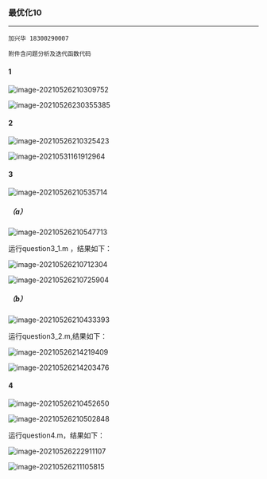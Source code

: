 ###  最优化10

---

`加兴华 18300290007`

`附件含问题分析及迭代函数代码`

#### 1

![image-20210526210309752](../../../Typora%E5%9B%BE%E7%89%87%E7%BC%93%E5%AD%98/image-20210526210309752.png)

![image-20210526230355385](../../../Typora%E5%9B%BE%E7%89%87%E7%BC%93%E5%AD%98/image-20210526230355385.png)

#### 2

![image-20210526210325423](../../../Typora%E5%9B%BE%E7%89%87%E7%BC%93%E5%AD%98/image-20210526210325423.png)

![image-20210531161912964](../../../Typora%E5%9B%BE%E7%89%87%E7%BC%93%E5%AD%98/image-20210531161912964.png)

#### 3

![image-20210526210535714](../../../Typora%E5%9B%BE%E7%89%87%E7%BC%93%E5%AD%98/image-20210526210535714.png)

##### （a）

![image-20210526210547713](../../../Typora%E5%9B%BE%E7%89%87%E7%BC%93%E5%AD%98/image-20210526210547713.png)

运行question3_1.m ，结果如下：

![image-20210526210712304](../../../Typora%E5%9B%BE%E7%89%87%E7%BC%93%E5%AD%98/image-20210526210712304.png)

![image-20210526210725904](../../../Typora%E5%9B%BE%E7%89%87%E7%BC%93%E5%AD%98/image-20210526210725904.png)

##### （b）

![image-20210526210433393](../../../Typora%E5%9B%BE%E7%89%87%E7%BC%93%E5%AD%98/image-20210526210433393.png)

运行question3_2.m,结果如下：

![image-20210526214219409](../../../Typora%E5%9B%BE%E7%89%87%E7%BC%93%E5%AD%98/image-20210526214219409.png)

![image-20210526214203476](../../../Typora%E5%9B%BE%E7%89%87%E7%BC%93%E5%AD%98/image-20210526214203476.png)



#### 4

![image-20210526210452650](../../../Typora%E5%9B%BE%E7%89%87%E7%BC%93%E5%AD%98/image-20210526210452650.png)

![image-20210526210502848](../../../Typora%E5%9B%BE%E7%89%87%E7%BC%93%E5%AD%98/image-20210526210502848.png)

运行question4.m，结果如下：

![image-20210526222911107](../../../Typora%E5%9B%BE%E7%89%87%E7%BC%93%E5%AD%98/image-20210526222911107.png)

![image-20210526211105815](../../../Typora%E5%9B%BE%E7%89%87%E7%BC%93%E5%AD%98/image-20210526211105815.png)